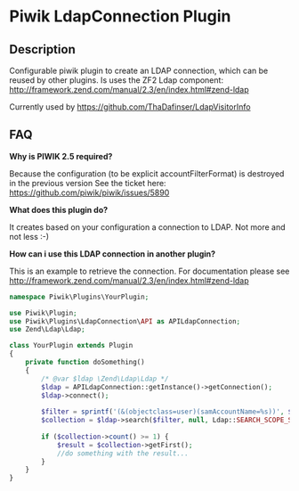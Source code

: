 # Piwik LdapConnection Plugin

## Description

Configurable piwik plugin to create an LDAP connection, which can be reused by other plugins.
Is uses the ZF2 Ldap component: http://framework.zend.com/manual/2.3/en/index.html#zend-ldap

Currently used by https://github.com/ThaDafinser/LdapVisitorInfo

## FAQ

__Why is PIWIK 2.5 required?__

Because the configuration (to be explicit accountFilterFormat) is destroyed in the previous version
See the ticket here: https://github.com/piwik/piwik/issues/5890


__What does this plugin do?__

It creates based on your configuration a connection to LDAP. Not more and not less :-)


__How can i use this LDAP connection in another plugin?__

This is an example to retrieve the connection.
For documentation please see http://framework.zend.com/manual/2.3/en/index.html#zend-ldap

```php
namespace Piwik\Plugins\YourPlugin;

use Piwik\Plugin;
use Piwik\Plugins\LdapConnection\API as APILdapConnection;
use Zend\Ldap\Ldap;

class YourPlugin extends Plugin
{
    private function doSomething()
    {
    	/* @var $ldap \Zend\Ldap\Ldap */
        $ldap = APILdapConnection::getInstance()->getConnection();
        $ldap->connect();
        
        $filter = sprintf('(&(objectclass=user)(samAccountName=%s))', $visitorUsername);
        $collection = $ldap->search($filter, null, Ldap::SEARCH_SCOPE_SUB, ['displayname']);
        
        if ($collection->count() >= 1) {
        	$result = $collection->getFirst();
        	//do something with the result...
        }
    }
}
```
